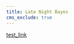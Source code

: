 ```yaml
---
title: Late Night Bayes
cms_exclude: true
---
```


[test_link](https://latenightbayes-python-test.netlify.app)